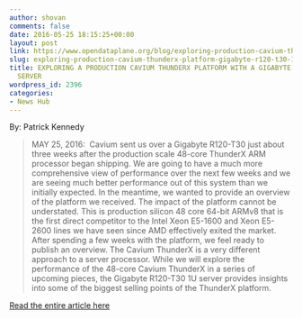 ```yaml
---
author: shovan
comments: false
date: 2016-05-25 18:15:25+00:00
layout: post
link: https://www.opendataplane.org/blog/exploring-production-cavium-thunderx-platform-gigabyte-r120-t30-1u-server/
slug: exploring-production-cavium-thunderx-platform-gigabyte-r120-t30-1u-server
title: EXPLORING A PRODUCTION CAVIUM THUNDERX PLATFORM WITH A GIGABYTE R120-T30 1U
  SERVER
wordpress_id: 2396
categories:
- News Hub
---
```

By: Patrick Kennedy
<blockquote markdown="1">
MAY 25, 2016:  Cavium sent us over a Gigabyte R120-T30 just about three weeks after the production scale 48-core ThunderX ARM processor began shipping. We are going to have a much more comprehensive view of performance over the next few weeks and we are seeing much better performance out of this system than we initially expected. In the meantime, we wanted to provide an overview of the platform we received. The impact of the platform cannot be understated. This is production silicon 48 core 64-bit ARMv8 that is the first direct competitor to the Intel Xeon E5-1600 and Xeon E5-2600 lines we have seen since AMD effectively exited the market. After spending a few weeks with the platform, we feel ready to publish an overview. The Cavium ThunderX is a very different approach to a server processor. While we will explore the performance of the 48-core Cavium ThunderX in a series of upcoming pieces, the Gigabyte R120-T30 1U server provides insights into some of the biggest selling points of the ThunderX platform.  
</blockquote>

[Read the entire article here](http://www.servethehome.com/gigabyte-r120-t30-overview-first-cavium-thunderx-system/)
